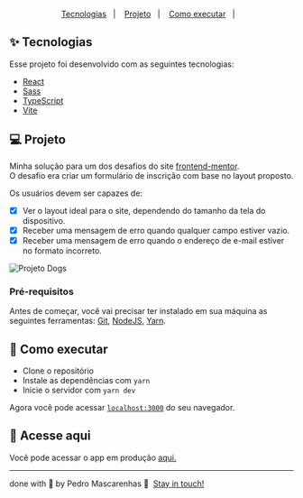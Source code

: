 <p align="center">
  <a href="#-tecnologias">Tecnologias</a>&nbsp;&nbsp;&nbsp;|&nbsp;&nbsp;&nbsp;
  <a href="#-projeto">Projeto</a>&nbsp;&nbsp;&nbsp;|&nbsp;&nbsp;&nbsp;
  <a href="#-como-executar">Como executar</a>&nbsp;&nbsp;&nbsp;|&nbsp;&nbsp;&nbsp;
</p>

## ✨ Tecnologias

Esse projeto foi desenvolvido com as seguintes tecnologias:

- [React](https://reactjs.org)
- [Sass](https://sass-lang.com)
- [TypeScript](https://www.typescriptlang.org)
- [Vite](https://vitejs.dev/)

## 💻 Projeto
Minha solução para um dos desafios do site [frontend-mentor](https://www.frontendmentor.io/).<br/>
O desafio era criar um formulário de inscrição com base no layout proposto.

Os usuários devem ser capazes de:<br/>
- [X] Ver o layout ideal para o site, dependendo do tamanho da tela do dispositivo.
- [X] Receber uma mensagem de erro quando qualquer campo estiver vazio.
- [X] Receber uma mensagem de erro quando o endereço de e-mail estiver no formato incorreto.

<img alt="Projeto Dogs" src="https://res.cloudinary.com/pedro-drosa/image/upload/v1646829969/Signup-Form_lk1ile.png">

### Pré-requisitos
Antes de começar, você vai precisar ter instalado em sua máquina as seguintes ferramentas: [Git](https://git-scm.com), [NodeJS](https://nodejs.org), [Yarn](https://classic.yarnpkg.com).


## 🚀 Como executar

- Clone o repositório
- Instale as dependências com `yarn`
- Inicie o servidor com `yarn dev`

Agora você pode acessar [`localhost:3000`](http://localhost:3000) do seu navegador.

## 📄 Acesse aqui

Você pode acessar o app em produção [aqui.](https://trusting-ritchie-c08027.netlify.app)

---

done with 💙 by Pedro Mascarenhas 👋  [Stay in touch!](https://www.linkedin.com/in/pedrojuraci/)
